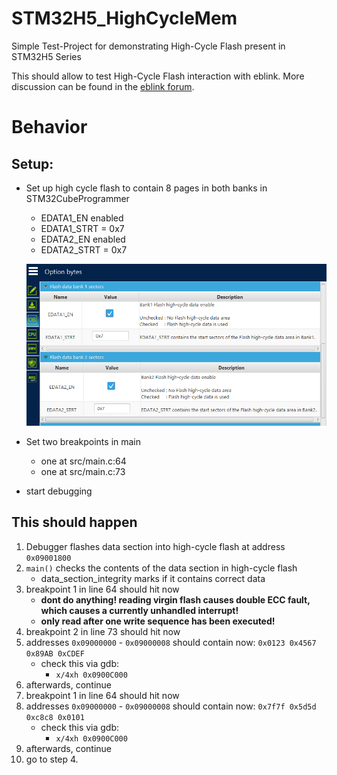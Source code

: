 # STM32H5_HighCycleMem

Simple Test-Project for demonstrating High-Cycle Flash present in STM32H5 Series

This should allow to test High-Cycle Flash interaction with eblink.
More discussion can be found in the [eblink forum](https://embitz.org/forum/thread-205-post-858.html).

# Behavior

## Setup:

- Set up high cycle flash to contain 8 pages in both banks in STM32CubeProgrammer
    - EDATA1_EN enabled
    - EDATA1_STRT = 0x7
    - EDATA2_EN enabled
    - EDATA2_STRT = 0x7

    ![Screenshot of STM32CubeProgrammer](doc_ressources/stm32CubeProgrammer.png)

- Set two breakpoints in main
    - one at src/main.c:64
    - one at src/main.c:73
- start debugging

## This should happen

1. Debugger flashes data section into high-cycle flash at address `0x09001800`
2. `main()` checks the contents of the data section in high-cycle flash
    - data_section_integrity marks if it contains correct data
3. breakpoint 1 in line 64 should hit now
    - **dont do anything! reading virgin flash causes double ECC fault, which causes a currently unhandled interrupt!**
    - **only read after one write sequence has been executed!**
4. breakpoint 2 in line 73 should hit now
5. addresses `0x09000000` - `0x09000008` should contain now: `0x0123 0x4567 0x89AB 0xCDEF`
    - check this via gdb:
        - `x/4xh 0x0900C000`
6. afterwards, continue
7. breakpoint 1 in line 64 should hit now
8. addresses `0x09000000` - `0x09000008` should contain now: `0x7f7f 0x5d5d 0xc8c8 0x0101`
    - check this via gdb:
        - `x/4xh 0x0900C000`
9. afterwards, continue 
10. go to step 4.
